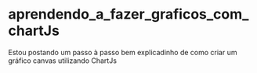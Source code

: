 # aprendendo_a_fazer_graficos_com_chartJs
Estou postando um passo à passo bem explicadinho de como criar um gráfico canvas utilizando ChartJs
